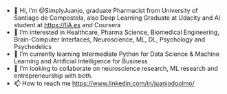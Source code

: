 - 👋 Hi, I’m @SimplyJuanjo, graduate Pharmacist from University of Santiago de Compostela, also Deep Learning Graduate at Udacity and AI student at https://IIA.es and Coursera
- 👀 I’m interested in Healthcare, Pharma Science, Biomedical Engineering, Brain-Computer Interfaces, Neuroscience, ML, DL, Psychology and Psychedelics
- 🌱 I’m currently learning Intermediate Python for Data Science & Machine Learning and Artificial Intelligence for Business
- 💞️ I’m looking to collaborate on neuroscience research, ML research and entrepreneurship with both. 
- 📫 How to reach me https://www.linkedin.com/in/juanjodoolmo/

<!---
SimplyJuanjo/SimplyJuanjo is a ✨ special ✨ repository because its `README.md` (this file) appears on your GitHub profile.
You can click the Preview link to take a look at your changes.
--->
